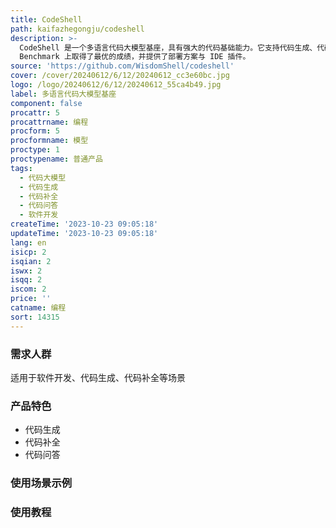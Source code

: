 ```yaml
---
title: CodeShell
path: kaifazhegongju/codeshell
description: >-
  CodeShell 是一个多语言代码大模型基座，具有强大的代码基础能力。它支持代码生成、代码补全、代码问答等功能。CodeShell 在权威的代码评估
  Benchmark 上取得了最优的成绩，并提供了部署方案与 IDE 插件。
source: 'https://github.com/WisdomShell/codeshell'
cover: /cover/20240612/6/12/20240612_cc3e60bc.jpg
logo: /logo/20240612/6/12/20240612_55ca4b49.jpg
label: 多语言代码大模型基座
component: false
procattr: 5
procattrname: 编程
procform: 5
procformname: 模型
proctype: 1
proctypename: 普通产品
tags:
  - 代码大模型
  - 代码生成
  - 代码补全
  - 代码问答
  - 软件开发
createTime: '2023-10-23 09:05:18'
updateTime: '2023-10-23 09:05:18'
lang: en
isicp: 2
isqian: 2
iswx: 2
isqq: 2
iscom: 2
price: ''
catname: 编程
sort: 14315
---
```




### 需求人群
适用于软件开发、代码生成、代码补全等场景

### 产品特色
- 代码生成
- 代码补全
- 代码问答

### 使用场景示例


### 使用教程


  
